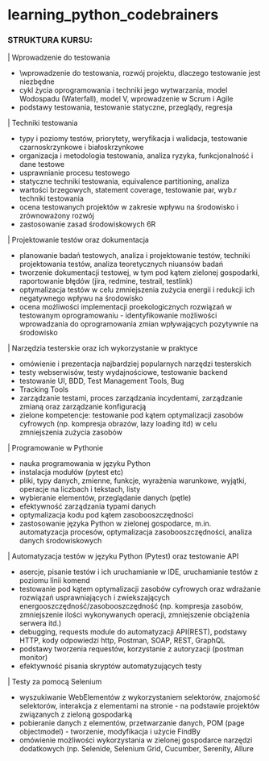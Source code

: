 # learning_python_codebrainers

### STRUKTURA KURSU:

| Wprowadzenie do testowania

- \wprowadzenie do testowania, rozwój projektu, dlaczego testowanie jest niezbędne
- cykl życia oprogramowania i techniki jego wytwarzania, model Wodospadu (Waterfall), model V, wprowadzenie w Scrum i Agile
- podstawy testowania, testowanie statyczne, przeglądy, regresja

| Techniki testowania

- typy i poziomy testów, priorytety, weryfikacja i walidacja, testowanie czarnoskrzynkowe i białoskrzynkowe
- organizacja i metodologia testowania, analiza ryzyka, funkcjonalność i dane testowe
- usprawnianie procesu testowego
- statyczne techniki testowania, equivalence partitioning, analiza
- wartości brzegowych, statement coverage, testowanie par, wyb.r techniki testowania
- ocena testowanych projektów w zakresie wpływu na środowisko i zrównoważony rozwój
- zastosowanie zasad środowiskowych 6R

| Projektowanie testów oraz dokumentacja

- planowanie badań testowych, analiza i projektowanie testów, techniki projektowania testów, analiza teoretycznych niuansów badań
- tworzenie dokumentacji testowej, w tym pod kątem zielonej gospodarki, raportowanie błędów (jira, redmine, testrail, testlink)
- optymalizacja testów w celu zmniejszenia zużycia energii i redukcji ich negatywnego wpływu na środowisko
- ocena możliwości implementacji proekologicznych rozwiązań w testowanym oprogramowaniu - identyfikowanie możliwości wprowadzania do oprogramowania zmian wpływających pozytywnie na środowisko

| Narzędzia testerskie oraz ich wykorzystanie w praktyce

- omówienie i prezentacja najbardziej popularnych narzędzi testerskich
- testy webserwisów, testy wydajnościowe, testowanie backend
- testowanie UI, BDD, Test Management Tools, Bug
- Tracking Tools
- zarządzanie testami, proces zarządzania incydentami, zarządzanie zmianą oraz zarządzanie konfiguracją
- zielone kompetencje: testowanie pod kątem optymalizacji zasobów cyfrowych (np. kompresja obrazów, lazy loading itd) w celu zmniejszenia zużycia zasobów

| Programowanie w Pythonie

- nauka programowania w języku Python
- instalacja modułów (pytest etc)
- pliki, typy danych, zmienne, funkcje, wyrażenia warunkowe, wyjątki, operacje na liczbach i tekstach, listy
- wybieranie elementów, przeglądanie danych (pętle)
- efektywność zarządzania typami danych
- optymalizacja kodu pod kątem zasobooszczędności
- zastosowanie języka Python w zielonej gospodarce, m.in. automatyzacja procesów, optymalizacja zasobooszczędności, analiza danych środowiskowych

| Automatyzacja testów w języku Python (Pytest) oraz testowanie API

- asercje, pisanie testów i ich uruchamianie w IDE, uruchamianie testów z poziomu linii komend
- testowanie pod kątem optymalizacji zasobów cyfrowych oraz wdrażanie rozwiązań usprawniających i zwiekszających energooszczędność/zasobooszczędność (np. kompresja zasobów, zmniejszenie ilości wykonywanych operacji, zmniejszenie obciążenia serwera itd.)
- debugging, requests module do automatyzacji API(REST), podstawy HTTP, kody odpowiedzi http, Postman, SOAP, REST, GraphQL
- podstawy tworzenia requestów, korzystanie z autoryzacji (postman monitor)
- efektywność pisania skryptów automatyzujących testy

| Testy za pomocą Selenium

- wyszukiwanie WebElementów z wykorzystaniem selektorów, znajomość selektorów, interakcja z elementami na stronie - na podstawie projektów związanych z zieloną gospodarką
- pobieranie danych z elementów, przetwarzanie danych, POM (page objectmodel) - tworzenie, modyfikacja i użycie FindBy
- omówienie możliwości wykorzystania w zielonej gospodarce narzędzi dodatkowych (np. Selenide, Selenium Grid, Cucumber, Serenity, Allure
